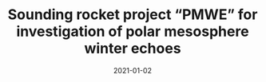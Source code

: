 ---
title: "Sounding rocket project “PMWE” for investigation of polar mesosphere winter echoes"
collection: publications
permalink: /publications/2021-strelnikov
date: 2021-01-02
line_author: 'B. Strelnikov, T. Staszak, R. Latteck, T. Renkwitz, I. Strelnikova, F.-J. Lübken, G. Baumgarten, J. Fiedler, J. L. Chau, J. Stude, M. Rapp, M. Friedrich, J. Gumbel, J. Hedin, E. Belova, M. Hörschgen-Eggers, <b>G. Giono</b>, I. Hörner, S. Löhle, M. Eberhart and S. Fasoulas'
line_title: '“Sounding rocket project “PMWE” for investigation of polar mesosphere winter echoes.”'
line_journal: '<i>Journal of Atmospheric and Solar-Terrestrial Physics</i>, Volume 218, (2021)'
doi: '10.1016/j.jastp.2021.105596'
---
